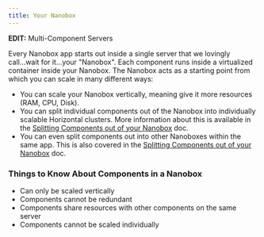 ```yaml
---
title: Your Nanobox
---
```


**EDIT:** Multi-Component Servers

Every Nanobox app starts out inside a single server that we lovingly call...wait for it...your "Nanobox". Each component runs inside a virtualized container inside your Nanobox. The Nanobox acts as a starting point from which you can scale in many different ways:

- You can scale your Nanobox vertically, meaning give it more resources (RAM, CPU, Disk).
- You can split individual components out of the Nanobox into individually scalable Horizontal clusters. More information about this is available in the [Splitting Components out of your Nanobox](/scaling/splitting-components-out) doc.
- You can even split components out into other Nanoboxes within the same app. This is also covered in the [Splitting Components out of your Nanobox](/scaling/splitting-components-out) doc.

### Things to Know About Components in a Nanobox
- Can only be scaled vertically
- Components cannot be redundant
- Components share resources with other components on the same server
- Components cannot be scaled individually
